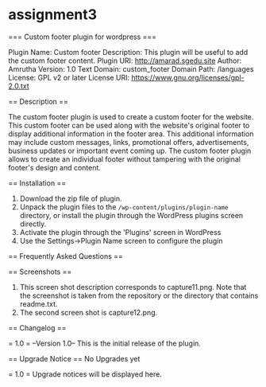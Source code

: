 # assignment3

=== Custom footer plugin for wordpress ===

Plugin Name:  Custom footer
Description:  This plugin will be useful to add the custom footer content.
Plugin URI:   http://amarad.sgedu.site
Author:       Amrutha
Version:      1.0
Text Domain:  custom_footer
Domain Path:  /languages
License:      GPL v2 or later
License URI:  https://www.gnu.org/licenses/gpl-2.0.txt



== Description ==

The custom footer plugin is used to create a custom footer for the website. This custom footer can be used along with the website's original footer to display additional information in the footer area. This additional information may include custom messages, links, promotional offers, advertisements, business updates or important event coming up. 
The custom footer plugin allows to create an individual footer without tampering with the original footer's design and content.

== Installation ==


1. Download the zip file of plugin.
2. Unpack the plugin files to the `/wp-content/plugins/plugin-name` directory, or install the plugin through the WordPress plugins screen directly.
3. Activate the plugin through the 'Plugins' screen in WordPress
4. Use the Settings->Plugin Name screen to configure the plugin

== Frequently Asked Questions ==


== Screenshots ==

1. This screen shot description corresponds to capture11.png. Note that the screenshot is taken from the 
repository or the directory that contains readme.txt. 
2. The second screen shot is capture12.png.

== Changelog ==

= 1.0 =
–Version 1.0–
This is the initial release of the plugin.

== Upgrade Notice ==
No Upgrades yet

= 1.0 =
Upgrade notices will be displayed here.


